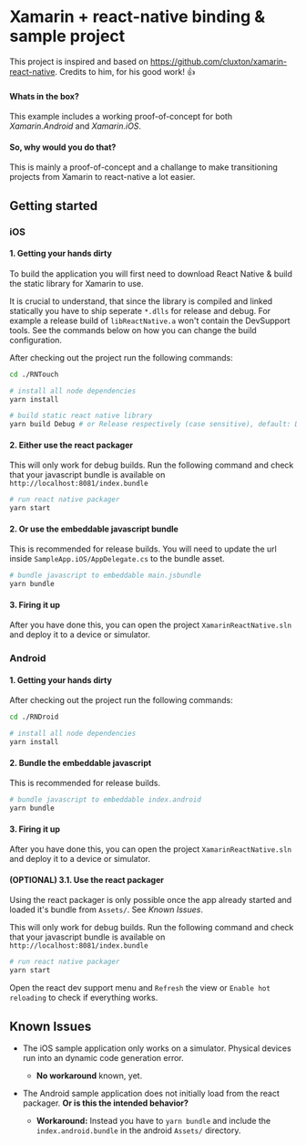 # Xamarin + react-native binding & sample project
This project is inspired and based on https://github.com/cluxton/xamarin-react-native. Credits to him, for his good work! :+1:

#### Whats in the box?
This example includes a working proof-of-concept for both *Xamarin.Android* and *Xamarin.iOS*.

#### So, why would you do that?
This is mainly a proof-of-concept and a challange to make transitioning projects from Xamarin to react-native a lot easier.

## Getting started
### iOS
#### 1. Getting your hands dirty
To build the application you will first need to download React Native & build the static library for Xamarin to use.

It is crucial to understand, that since the library is compiled and linked statically you have to ship seperate `*.dlls` for release and debug. For example a release build of `libReactNative.a` won't contain the DevSupport tools. See the commands below on how you can change the build configuration.

After checking out the project run the following commands:

```bash
cd ./RNTouch

# install all node dependencies
yarn install

# build static react native library
yarn build Debug # or Release respectively (case sensitive), default: Debug
```

#### 2. Either use the react packager
This will only work for debug builds. Run the following command and check that your javascript bundle is available on `http://localhost:8081/index.bundle`

```bash
# run react native packager
yarn start
```

#### 2. Or use the embeddable javascript bundle
This is recommended for release builds. You will need to update the url inside `SampleApp.iOS/AppDelegate.cs` to the bundle asset.

```bash
# bundle javascript to embeddable main.jsbundle
yarn bundle
```

#### 3. Firing it up
After you have done this, you can open the project `XamarinReactNative.sln` and deploy it to a device or simulator.

### Android
#### 1. Getting your hands dirty
After checking out the project run the following commands:

```bash
cd ./RNDroid

# install all node dependencies
yarn install
```

#### 2. Bundle the embeddable javascript
This is recommended for release builds.

```bash
# bundle javascript to embeddable index.android
yarn bundle
```

#### 3. Firing it up
After you have done this, you can open the project `XamarinReactNative.sln` and deploy it to a device or simulator.

#### (OPTIONAL) 3.1. Use the react packager
Using the react packager is only possible once the app already started and loaded it's bundle from `Assets/`. See *Known Issues*.

This will only work for debug builds. Run the following command and check that your javascript bundle is available on `http://localhost:8081/index.bundle`

```bash
# run react native packager
yarn start
```

Open the react dev support menu and `Refresh` the view or `Enable hot reloading` to check if everything works.

## Known Issues
* The iOS sample application only works on a simulator. Physical devices run into an dynamic code generation error.
    * **No workaround** known, yet.


* The Android sample application does not initially load from the react packager. **Or is this the intended behavior?**
    * **Workaround:** Instead you have to `yarn bundle` and include the `index.android.bundle` in the android `Assets/` directory.

